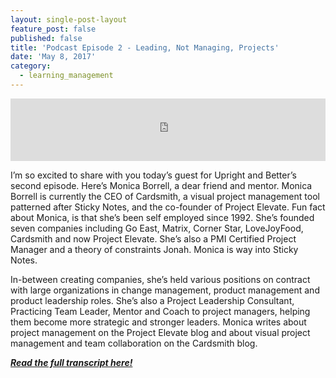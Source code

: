 ```yaml
---
layout: single-post-layout
feature_post: false
published: false
title: 'Podcast Episode 2 - Leading, Not Managing, Projects'
date: 'May 8, 2017'
category:
  - learning_management
---
```

<iframe src="https://www.podbean.com/media/player/n28ug-6a94e0?from=yiiadmin&skin=1&btn-skin=104&share=1&fonts=Helvetica&auto=0&download=0&rtl=0" height="100" width="100%" frameborder="0" scrolling="no" data-name="pb-iframe-player"></iframe>

I’m so excited to share with you today’s guest for Upright and Better’s second episode. Here’s Monica Borrell, a dear friend and mentor. Monica Borrell is currently the CEO of Cardsmith, a visual project management tool patterned after Sticky Notes, and the co-founder of Project Elevate. Fun fact about Monica, is that she’s been self employed since 1992. She’s founded seven companies including Go East, Matrix, Corner Star, LoveJoyFood, Cardsmith and now Project Elevate. She’s also a PMI Certified Project Manager and a theory of constraints Jonah. Monica is way into Sticky Notes.

In-between creating companies, she’s held various positions on contract with large organizations in change management, product management and product leadership roles. She’s also a Project Leadership Consultant, Practicing Team Leader, Mentor and Coach to project managers, helping them become more strategic and stronger leaders. Monica writes about project management on the Project Elevate blog and about visual project management and team collaboration on the Cardsmith blog.

_**[Read the full transcript here!](http://www.uprightandbetter.com/episode-2-leading-not-managing-projects/)**_
